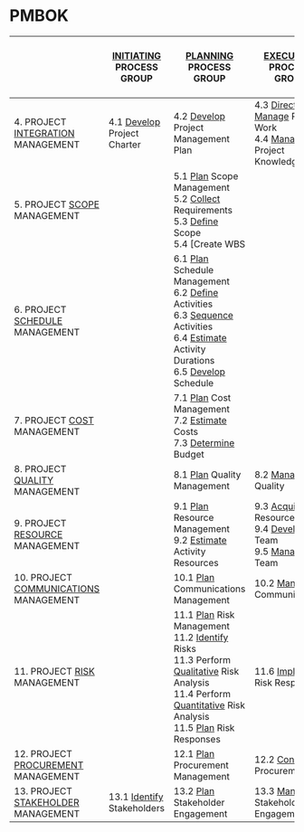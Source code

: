 
# PMBOK

|                                           | [INITIATING]() PROCESS GROUP    | [PLANNING]() PROCESS GROUP                                   | [EXECUTING]() PROCESS GROUP                                  | [MONITORING AND CONTROLLING]() PROCESS GROUP                 | [CLOSING]() PROCESS GROUP  |
| ----------------------------------------- | ------------------------------- | ------------------------------------------------------------ | ------------------------------------------------------------ | ------------------------------------------------------------ | -------------------------- |
| 4. PROJECT [INTEGRATION]() MANAGEMENT     | 4.1 [Develop]() Project Charter | 4.2 [Develop]() Project Management Plan                      | 4.3 [Direct and Manage]() Project Work<br />4.4 [Manage]() Project Knowledge | 4.5 [Monitor and Control]() Project Work<br />4.6 Perform Integrated [Change Control]() | 4.7 Close Project or Phase |
| 5. PROJECT [SCOPE]() MANAGEMENT           |                                 | 5.1 [Plan]() Scope Management<br />5.2 [Collect]() Requirements<br />5.3 [Define]() Scope<br />5.4 [Create WBS |                                                              | 5.5 [Validate]() Scope<br />5.6 [Control]() Scope            |                            |
| 6. PROJECT [SCHEDULE]() MANAGEMENT        |                                 | 6.1 [Plan]() Schedule Management<br />6.2 [Define]() Activities<br />6.3 [Sequence]() Activities<br />6.4 [Estimate]() Activity Durations<br />6.5 [Develop]() Schedule |                                                              | 6.6 [Control]() Schedule                                     |                            |
| 7. PROJECT [COST]() MANAGEMENT            |                                 | 7.1 [Plan]() Cost Management<br />7.2 [Estimate]() Costs<br />7.3 [Determine]() Budget |                                                              | 7.4 [Control]() Costs                                        |                            |
| 8. PROJECT [QUALITY]() MANAGEMENT         |                                 | 8.1 [Plan]() Quality Management                              | 8.2 [Manage]() Quality                                       | 8.3 [Control]() Quality                                      |                            |
| 9. PROJECT [RESOURCE]() MANAGEMENT        |                                 | 9.1 [Plan]() Resource Management<br />9.2 [Estimate]() Activity Resources | 9.3 [Acquire]() Resources<br />9.4 [Develop]() Team<br />9.5 [Manage]() Team | 9.6 [Control]() Resources                                    |                            |
| 10. PROJECT [COMMUNICATIONS]() MANAGEMENT |                                 | 10.1 [Plan]() Communications Management                      | 10.2 [Manage]() Communications                               | 10.3 [Monitor]() Communications                              |                            |
| 11. PROJECT [RISK]() MANAGEMENT           |                                 | 11.1 [Plan]() Risk Management<br />11.2 [Identify]() Risks<br />11.3 Perform [Qualitative]() Risk Analysis<br />11.4 Perform [Quantitative]() Risk Analysis<br />11.5 [Plan]() Risk Responses | 11.6 [Implement]() Risk Responses                            | 11.7 [Monitor]() Risks                                       |                            |
| 12. PROJECT [PROCUREMENT]() MANAGEMENT    |                                 | 12.1 [Plan]() Procurement Management                         | 12.2 [Conduct]() Procurements                                | 12.3 [Control]() Procurements                                |                            |
| 13. PROJECT [STAKEHOLDER]() MANAGEMENT    | 13.1 [Identify]() Stakeholders  | 13.2 [Plan]() Stakeholder Engagement                         | 13.3 [Manage]() Stakeholder Engagement                       | 13.4 [Monitor]() Stakeholder Engagement                      |                            |

